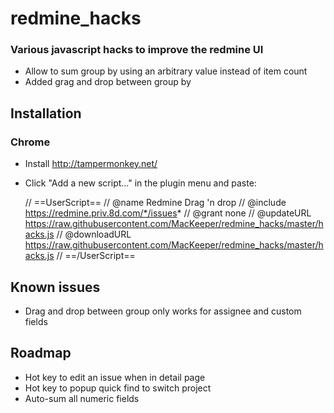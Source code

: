 redmine_hacks
=============

### Various javascript hacks to improve the redmine UI

* Allow to sum group by using an arbitrary value instead of item count
* Added grag and drop between group by

## Installation

### Chrome
* Install http://tampermonkey.net/
* Click "Add a new script..." in the plugin menu and paste:


    // ==UserScript==
    // @name         Redmine Drag 'n drop
    // @include      https://redmine.priv.8d.com/*/issues*
    // @grant        none
    // @updateURL https://raw.githubusercontent.com/MacKeeper/redmine_hacks/master/hacks.js
    // @downloadURL https://raw.githubusercontent.com/MacKeeper/redmine_hacks/master/hacks.js
    // ==/UserScript==

## Known issues
* Drag and drop between group only works for assignee and custom fields

## Roadmap
* Hot key to edit an issue when in detail page
* Hot key to popup quick find to switch project
* Auto-sum all numeric fields